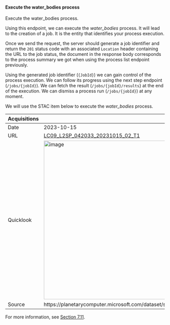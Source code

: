 #### Execute the water_bodies process

Execute the water_bodies process.

Using this endpoint, we can execute the *water_bodies* process. It
will lead to the creation of a job. It is the entity that identifies
your process execution.

Once we send the request, the server should generate a job identifier
and return the `201` status code with an associated `Location` header
containing the URL to the job status, the document in the response
body corresponds to the process summary we got when using the process
list endpoint previously.

Using the generated job identifier (`{JobId}`) we can gain control of
the process execution. We can follow its progress using the next step
endpoint (`/jobs/{jobId}`). We can fetch the result
(`/jobs/{jobId}/results`} at the end of the execution. We can dismiss
a process run (`/jobs/{jobId}`) at any moment.

We will use the STAC item below to execute the *water_bodies*
process.

<table>
<thead>
<tr>
<th>Acquisitions</th>
<th></th>
<th></th>
</tr>
</thead>
<tbody>
<tr>
<td>Date</td>
<td>2023-10-15</td>
</tr>
<tr>
<td>URL</td>
<td><a href="https://planetarycomputer.microsoft.com/api/stac/v1/collections/landsat-c2-l2/items/LC09_L2SP_042033_20231015_02_T1">LC09_L2SP_042033_20231015_02_T1</a></td>
</tr>
<tr>
<td>Quicklook</td>
<td><img alt="image" src="https://planetarycomputer.microsoft.com/api/data/v1/item/preview.png?collection=landsat-c2-l2&item=LC09_L2SP_042033_20231015_02_T1&assets=red&assets=green&assets=blue&color_formula=gamma+RGB+2.7,+saturation+1.5,+sigmoidal+RGB+15+0.55&format=png" width="500px"></td>
</tr>
<tr>
<td>Source</td>
<td>https://planetarycomputer.microsoft.com/dataset/sentinel-2-l2a</td>
</tr>
</tbody>
</table>

For more information, see <a rel="noopener noreferrer" target="_blank"
href="https://docs.ogc.org/is/18-062r2/18-062r2.html#sc_create_job">Section
7.11</a>.
